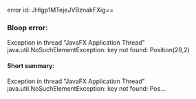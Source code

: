 error id: JHlgp1MTejeJVBznakFXig==
### Bloop error:

Exception in thread "JavaFX Application Thread" java.util.NoSuchElementException: key not found: Position(29,2)
#### Short summary: 

Exception in thread "JavaFX Application Thread" java.util.NoSuchElementException: key not found: Pos...